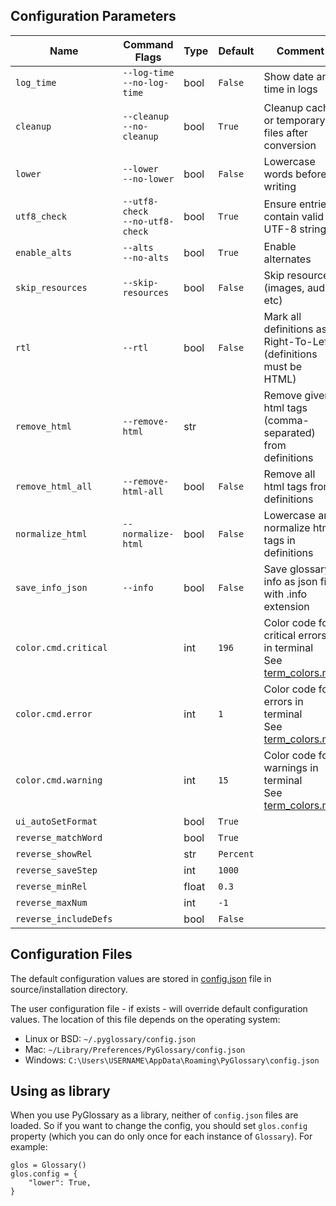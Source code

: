 ## Configuration Parameters

| Name                  | Command Flags                        | Type  | Default   | Comment                                                                               |
| --------------------- | ------------------------------------ | ----- | --------- | ------------------------------------------------------------------------------------- |
| `log_time`            | `--log-time`<br/>`--no-log-time`     | bool  | `False`   | Show date and time in logs                                                            |
| `cleanup`             | `--cleanup`<br/>`--no-cleanup`       | bool  | `True`    | Cleanup cache or temporary files after conversion                                     |
| `lower`               | `--lower`<br/>`--no-lower`           | bool  | `False`   | Lowercase words before writing                                                        |
| `utf8_check`          | `--utf8-check`<br/>`--no-utf8-check` | bool  | `True`    | Ensure entries contain valid UTF-8 strings                                            |
| `enable_alts`         | `--alts`<br/>`--no-alts`             | bool  | `True`    | Enable alternates                                                                     |
| `skip_resources`      | `--skip-resources`                   | bool  | `False`   | Skip resources (images, audio, etc)                                                   |
| `rtl`                 | `--rtl`                              | bool  | `False`   | Mark all definitions as Right-To-Left (definitions must be HTML)                      |
| `remove_html`         | `--remove-html`                      | str   |           | Remove given html tags (comma-separated) from definitions                             |
| `remove_html_all`     | `--remove-html-all`                  | bool  | `False`   | Remove all html tags from definitions                                                 |
| `normalize_html`      | `--normalize-html`                   | bool  | `False`   | Lowercase and normalize html tags in definitions                                      |
| `save_info_json`      | `--info`                             | bool  | `False`   | Save glossary info as json file with .info extension                                  |
| `color.cmd.critical`  |                                      | int   | `196`     | Color code for critical errors in terminal<br/>See [term_colors.md](./term_colors.md) |
| `color.cmd.error`     |                                      | int   | `1`       | Color code for errors in terminal<br/>See [term_colors.md](./term_colors.md)          |
| `color.cmd.warning`   |                                      | int   | `15`      | Color code for warnings in terminal<br/>See [term_colors.md](./term_colors.md)        |
| `ui_autoSetFormat`    |                                      | bool  | `True`    |                                                                                       |
| `reverse_matchWord`   |                                      | bool  | `True`    |                                                                                       |
| `reverse_showRel`     |                                      | str   | `Percent` |                                                                                       |
| `reverse_saveStep`    |                                      | int   | `1000`    |                                                                                       |
| `reverse_minRel`      |                                      | float | `0.3`     |                                                                                       |
| `reverse_maxNum`      |                                      | int   | `-1`      |                                                                                       |
| `reverse_includeDefs` |                                      | bool  | `False`   |                                                                                       |

## Configuration Files

The default configuration values are stored in [config.json](../config.json) file in source/installation directory.

The user configuration file - if exists - will override default configuration values.
The location of this file depends on the operating system:

- Linux or BSD: `~/.pyglossary/config.json`
- Mac: `~/Library/Preferences/PyGlossary/config.json`
- Windows: `C:\Users\USERNAME\AppData\Roaming\PyGlossary\config.json`

## Using as library

When you use PyGlossary as a library, neither of `config.json` files are loaded. So if you want to change the config, you should set `glos.config` property (which you can do only once for each instance of `Glossary`). For example:

```
glos = Glossary()
glos.config = {
	"lower": True,
}
```
